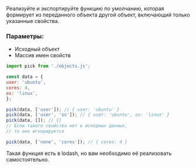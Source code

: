 Реализуйте и экспортируйте функцию по умолчанию, 
которая формирует из переданного объекта другой 
объект, включающий только указанные свойства.

### Параметры:

* Исходный объект
* Массив имен свойств

```js
import pick from './objects.js';

const data = {
user: 'ubuntu',
cores: 4,
os: 'linux',
};

pick(data, ['user']); // { user: 'ubuntu' }
pick(data, ['user', 'os']); // { user: 'ubuntu', os: 'linux' }
pick(data, []); // {}
// Если такого свойства нет в исходных данных,
// то оно игнорируется

pick(data, ['none', 'cores']); // { cores: 4 }
```

Такая функция есть в lodash, но вам необходимо её реализовать самостоятельно.
